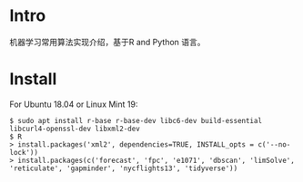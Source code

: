 # Intro

机器学习常用算法实现介绍，基于R and Python 语言。


# Install

For Ubuntu 18.04 or Linux Mint 19:
```
$ sudo apt install r-base r-base-dev libc6-dev build-essential libcurl4-openssl-dev libxml2-dev
$ R
> install.packages('xml2', dependencies=TRUE, INSTALL_opts = c('--no-lock'))
> install.packages(c('forecast', 'fpc', 'e1071', 'dbscan', 'limSolve', 'reticulate', 'gapminder', 'nycflights13', 'tidyverse'))
```
